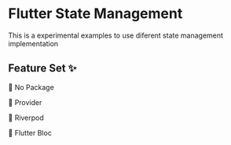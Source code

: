 # Flutter State Management

This is a experimental examples to use diferent state management implementation

## Feature Set ✨
🚧 No Package

🚧 Provider

🚧 Riverpod

🚧 Flutter Bloc
